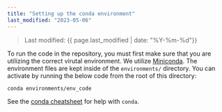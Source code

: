 ```yaml
---
title: "Setting up the conda environment"
last_modified: "2023-05-06"
---
```

> Last modified: {{ page.last_modified | date: "%Y-%m-%d"}}

To run the code in the repository, you must first make sure that you are utilizing the correct virutal environment.
We utilize [Miniconda](https://docs.conda.io/projects/conda/en/latest/index.html).
The environment files are kept inside of the `environments/` directory.
You can activate by running the below code from the root of this directory:
```
conda environments/env_code
```

See the [conda cheatsheet](https://docs.conda.io/projects/conda/en/latest/user-guide/cheatsheet.html) for help with `conda`.
